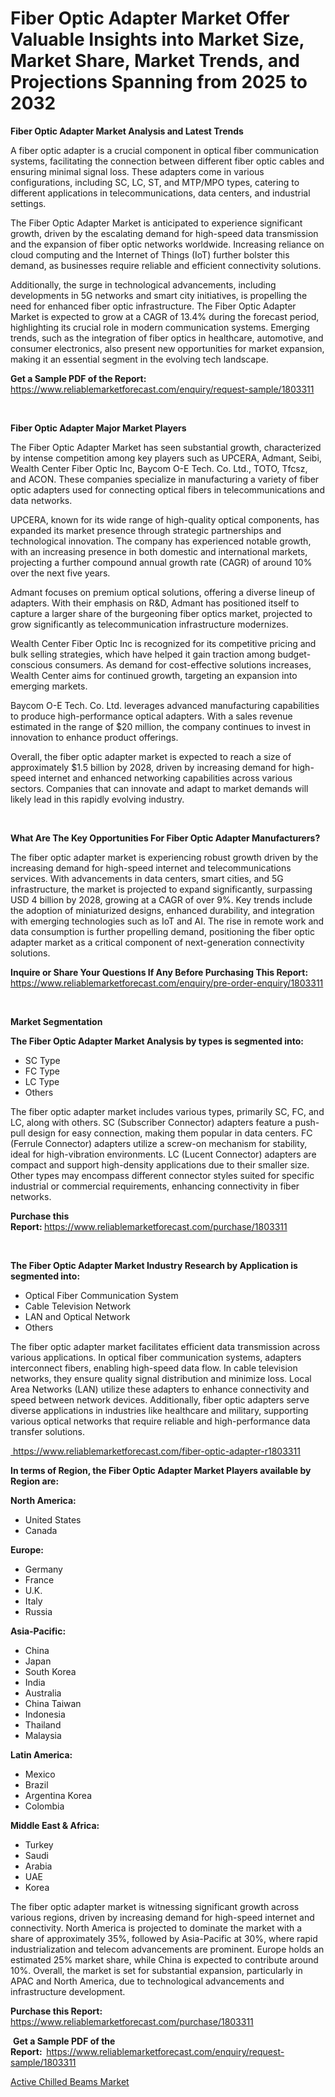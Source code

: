 <p><h1>Fiber Optic Adapter Market Offer Valuable Insights into Market Size, Market Share, Market Trends, and Projections Spanning from 2025 to 2032</h1></p><p><strong>Fiber Optic Adapter Market Analysis and Latest Trends</strong></p>
<p><p>A fiber optic adapter is a crucial component in optical fiber communication systems, facilitating the connection between different fiber optic cables and ensuring minimal signal loss. These adapters come in various configurations, including SC, LC, ST, and MTP/MPO types, catering to different applications in telecommunications, data centers, and industrial settings. </p><p>The Fiber Optic Adapter Market is anticipated to experience significant growth, driven by the escalating demand for high-speed data transmission and the expansion of fiber optic networks worldwide. Increasing reliance on cloud computing and the Internet of Things (IoT) further bolster this demand, as businesses require reliable and efficient connectivity solutions. </p><p>Additionally, the surge in technological advancements, including developments in 5G networks and smart city initiatives, is propelling the need for enhanced fiber optic infrastructure. The Fiber Optic Adapter Market is expected to grow at a CAGR of 13.4% during the forecast period, highlighting its crucial role in modern communication systems. Emerging trends, such as the integration of fiber optics in healthcare, automotive, and consumer electronics, also present new opportunities for market expansion, making it an essential segment in the evolving tech landscape.</p></p>
<p><strong>Get a Sample PDF of the Report:&nbsp;</strong> <a href="https://www.reliablemarketforecast.com/enquiry/request-sample/1803311?utm_campaign=1130&utm_medium=2&utm_source=Github&utm_content=ia&utm_term=19022025&utm_id=fiber-optic-adapter">https://www.reliablemarketforecast.com/enquiry/request-sample/1803311</a></p>
<p>&nbsp;</p>
<p><strong>Fiber Optic Adapter Major Market Players</strong></p>
<p><p>The Fiber Optic Adapter Market has seen substantial growth, characterized by intense competition among key players such as UPCERA, Admant, Seibi, Wealth Center Fiber Optic Inc, Baycom O-E Tech. Co. Ltd., TOTO, Tfcsz, and ACON. These companies specialize in manufacturing a variety of fiber optic adapters used for connecting optical fibers in telecommunications and data networks.</p><p>UPCERA, known for its wide range of high-quality optical components, has expanded its market presence through strategic partnerships and technological innovation. The company has experienced notable growth, with an increasing presence in both domestic and international markets, projecting a further compound annual growth rate (CAGR) of around 10% over the next five years.</p><p>Admant focuses on premium optical solutions, offering a diverse lineup of adapters. With their emphasis on R&D, Admant has positioned itself to capture a larger share of the burgeoning fiber optics market, projected to grow significantly as telecommunication infrastructure modernizes.</p><p>Wealth Center Fiber Optic Inc is recognized for its competitive pricing and bulk selling strategies, which have helped it gain traction among budget-conscious consumers. As demand for cost-effective solutions increases, Wealth Center aims for continued growth, targeting an expansion into emerging markets.</p><p>Baycom O-E Tech. Co. Ltd. leverages advanced manufacturing capabilities to produce high-performance optical adapters. With a sales revenue estimated in the range of $20 million, the company continues to invest in innovation to enhance product offerings.</p><p>Overall, the fiber optic adapter market is expected to reach a size of approximately $1.5 billion by 2028, driven by increasing demand for high-speed internet and enhanced networking capabilities across various sectors. Companies that can innovate and adapt to market demands will likely lead in this rapidly evolving industry.</p></p>
<p>&nbsp;</p>
<p><strong>What Are The Key Opportunities For Fiber Optic Adapter Manufacturers?</strong></p>
<p><p>The fiber optic adapter market is experiencing robust growth driven by the increasing demand for high-speed internet and telecommunications services. With advancements in data centers, smart cities, and 5G infrastructure, the market is projected to expand significantly, surpassing USD 4 billion by 2028, growing at a CAGR of over 9%. Key trends include the adoption of miniaturized designs, enhanced durability, and integration with emerging technologies such as IoT and AI. The rise in remote work and data consumption is further propelling demand, positioning the fiber optic adapter market as a critical component of next-generation connectivity solutions.</p></p>
<p><strong>Inquire or Share Your Questions If Any Before Purchasing This Report:</strong> <a href="https://www.reliablemarketforecast.com/enquiry/pre-order-enquiry/1803311?utm_campaign=1130&utm_medium=2&utm_source=Github&utm_content=ia&utm_term=19022025&utm_id=fiber-optic-adapter">https://www.reliablemarketforecast.com/enquiry/pre-order-enquiry/1803311</a></p>
<p>&nbsp;</p>
<p><strong>Market Segmentation</strong></p>
<p><strong>The Fiber Optic Adapter Market Analysis by types is segmented into:</strong></p>
<p><ul><li>SC Type</li><li>FC Type</li><li>LC Type</li><li>Others</li></ul></p>
<p><p>The fiber optic adapter market includes various types, primarily SC, FC, and LC, along with others. SC (Subscriber Connector) adapters feature a push-pull design for easy connection, making them popular in data centers. FC (Ferrule Connector) adapters utilize a screw-on mechanism for stability, ideal for high-vibration environments. LC (Lucent Connector) adapters are compact and support high-density applications due to their smaller size. Other types may encompass different connector styles suited for specific industrial or commercial requirements, enhancing connectivity in fiber networks.</p></p>
<p><strong>Purchase this Report:&nbsp;</strong><a href="https://www.reliablemarketforecast.com/purchase/1803311?utm_campaign=1130&utm_medium=2&utm_source=Github&utm_content=ia&utm_term=19022025&utm_id=fiber-optic-adapter">https://www.reliablemarketforecast.com/purchase/1803311</a></p>
<p>&nbsp;</p>
<p><strong>The Fiber Optic Adapter Market Industry Research by Application is segmented into:</strong></p>
<p><ul><li>Optical Fiber Communication System</li><li>Cable Television Network</li><li>LAN and Optical Network</li><li>Others</li></ul></p>
<p><p>The fiber optic adapter market facilitates efficient data transmission across various applications. In optical fiber communication systems, adapters interconnect fibers, enabling high-speed data flow. In cable television networks, they ensure quality signal distribution and minimize loss. Local Area Networks (LAN) utilize these adapters to enhance connectivity and speed between network devices. Additionally, fiber optic adapters serve diverse applications in industries like healthcare and military, supporting various optical networks that require reliable and high-performance data transfer solutions.</p></p>
<p><a href="https://www.reliablemarketforecast.com/fiber-optic-adapter-r1803311?utm_campaign=1130&utm_medium=2&utm_source=Github&utm_content=ia&utm_term=19022025&utm_id=fiber-optic-adapter">&nbsp;https://www.reliablemarketforecast.com/fiber-optic-adapter-r1803311</a></p>
<p><strong>In terms of Region, the Fiber Optic Adapter Market Players available by Region are:</strong></p>
<p>
    <p> <strong> North America: </strong>
        <ul>
            <li>United States</li>
            <li>Canada</li>
        </ul>
        </p> 
    <p> <strong> Europe: </strong>
        <ul>
            <li>Germany</li>
            <li>France</li>
            <li>U.K.</li>
            <li>Italy</li>
            <li>Russia</li>
        </ul>
        </p> 
    <p> <strong> Asia-Pacific: </strong>
        <ul>
            <li>China</li>
            <li>Japan</li>
            <li>South Korea</li>
            <li>India</li>
            <li>Australia</li>
            <li>China Taiwan</li>
            <li>Indonesia</li>
            <li>Thailand</li>
            <li>Malaysia</li>
        </ul>
        </p> 
    <p> <strong> Latin America: </strong>
        <ul>
            <li>Mexico</li>
            <li>Brazil</li>
            <li>Argentina Korea</li>
            <li>Colombia</li>
        </ul>
        </p> 
    <p> <strong> Middle East & Africa: </strong>
        <ul>
            <li>Turkey</li>
            <li>Saudi</li>
            <li>Arabia</li>
            <li>UAE</li>
            <li>Korea</li>
        </ul>
    </p>
    </p>
<p><p>The fiber optic adapter market is witnessing significant growth across various regions, driven by increasing demand for high-speed internet and connectivity. North America is projected to dominate the market with a share of approximately 35%, followed by Asia-Pacific at 30%, where rapid industrialization and telecom advancements are prominent. Europe holds an estimated 25% market share, while China is expected to contribute around 10%. Overall, the market is set for substantial expansion, particularly in APAC and North America, due to technological advancements and infrastructure development.</p></p>
<p><strong>Purchase this Report: </strong><a href="https://www.reliablemarketforecast.com/purchase/1803311?utm_campaign=1130&utm_medium=2&utm_source=Github&utm_content=ia&utm_term=19022025&utm_id=fiber-optic-adapter">https://www.reliablemarketforecast.com/purchase/1803311</a></p>
<p>&nbsp;<strong>Get a Sample PDF of the Report:&nbsp;&nbsp;</strong><a href="https://www.reliablemarketforecast.com/enquiry/request-sample/1803311?utm_campaign=1130&utm_medium=2&utm_source=Github&utm_content=ia&utm_term=19022025&utm_id=fiber-optic-adapter">https://www.reliablemarketforecast.com/enquiry/request-sample/1803311</a></p>
<p><strong></strong></p>
<p><p><a href="https://github.com/RickHolmes3/Market-Research-Report-List-7/blob/main/active-chilled-beams-market.md?utm_campaign=1130&utm_medium=2&utm_source=Github&utm_content=ia&utm_term=19022025&utm_id=fiber-optic-adapter">Active Chilled Beams Market</a></p></p>
